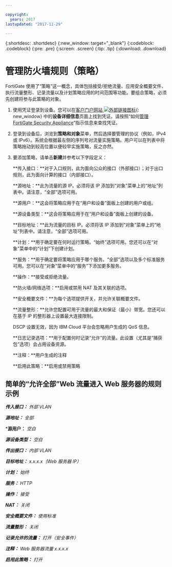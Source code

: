 ```yaml
---

copyright:
  years: 2017
lastupdated: "2017-11-29"

---
```


{:shortdesc: .shortdesc}
{:new_window: target="_blank"}
{:codeblock: .codeblock}
{:pre: .pre}
{:screen: .screen}
{:tip: .tip}
{:download: .download}

# 管理防火墙规则（策略）

FortiGate 使用了“策略”这一概念，具体包括接受/拒绝流量、应用安全概要文件、执行流量整形、记录流量以及计划策略应用的时间范围等功能。要组合策略，必须先创建将参与此策略的对象。 

1. 使用凭证登录到设备。您可以在[客户门户网站 ![外部链接图标](../../icons/launch-glyph.svg "外部链接图标")](https://control.softlayer.com/){: new_window} 中的**设备详细信息**页面上找到凭证。请按照“如何[管理 FortiGate Security Appliance](managing-fsa.html)”指示信息来查找凭证。
2. 登录到设备后，浏览到**策略和对象**菜单，然后选择要管理的协议（例如，IPv4 或 IPv6）。系统会根据最左侧的序列号对流量实施策略。用户可以在列表中将策略拖动到较高位置以便较早实施策略，反之亦然。
3. 要添加策略，请单击**新建**并参考以下字段定义：

    **传入接口：**对于入口规则，此为面向公众的接口（外部接口）；对于出口规则，此为面向计算的接口（内部接口）。

    **源地址：**此为流量的源 IP。必须将该 IP 添加到“对象”菜单上的“地址”列表中。请注意，“全部”选项可用。

    **源用户：**这会将策略应用于在“用户和设备”面板上创建的用户或组。

    **源设备类型：**这会将策略应用于在“用户和设备”面板上创建的设备。

    **目标地址：**此为流量的目标 IP。必须将该 IP 添加到“对象”菜单上的“地址”列表中。请注意，“全部”选项可用。

    **计划：**用于确定要在何时运行策略。“始终”选项可用。您还可以在“对象”菜单中的“计划”下创建计划。

    **服务：**用于确定要将策略应用于哪个服务。“全部”选项以及多个标准服务可用。您可以在“对象”菜单中的“服务”下添加更多服务。

    **操作：**接受或拒绝流量。 

    **防火墙/网络选项：**启用或禁用 NAT 及其关联的选项。

    **安全概要文件：**为每个选项提供开关，并允许关联概要文件。

    **流量整形：**允许您配置可用于流量的最大和保证（最小）带宽。您还可以在基于 IP 的整形器上设置最大连接限制。 

    DSCP 设置无效，因为 IBM Cloud 平台会忽略用户生成的 QoS 信息。

    **日志记录选项：**用于配置何时记录“允许”的流量。此设置（尤其是“捕获包”选项）会占用设备资源。

    **注释：**用户生成的注释

    **启用此策略：**启用或禁用策略

## 简单的“允许全部”Web 流量进入 Web 服务器的规则示例

***传入接口：*** *外部 VLAN*

***源地址：*** *全部*

***源用户：** *空白*

***源设备类型：*** *空白*

***传出接口：*** *内部 VLAN*

***目标地址：*** *x.x.x.x（Web 服务器 IP）*

***计划：*** *始终*

***服务：*** *HTTP*

***操作：*** *接受*

***NAT：*** *关闭*

***安全概要文件：*** *使用标准*

***流量整形：*** *关闭*

***记录允许的流量：*** *打开（安全事件）*

***注释：*** *Web 服务器流量 x.x.x.x*

***启用此策略：*** *打开*
